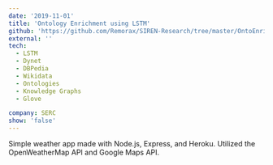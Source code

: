 ```yaml
---
date: '2019-11-01'
title: 'Ontology Enrichment using LSTM'
github: 'https://github.com/Remorax/SIREN-Research/tree/master/OntoEnricher'
external: ''
tech:
  - LSTM
  - Dynet
  - DBPedia
  - Wikidata
  - Ontologies
  - Knowledge Graphs
  - Glove

company: SERC
show: 'false'
---
```


Simple weather app made with Node.js, Express, and Heroku. Utilized the OpenWeatherMap API and Google Maps API.
